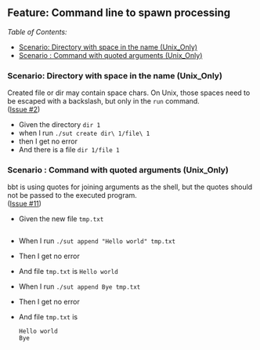 <!-- omit from toc -->
## Feature: Command line to spawn processing

_Table of Contents:_
- [Scenario: Directory with space in the name (Unix\_Only)](#scenario-directory-with-space-in-the-name-unix_only)
- [Scenario : Command with quoted arguments (Unix\_Only)](#scenario--command-with-quoted-arguments-unix_only)

### Scenario: Directory with space in the name (Unix_Only)

Created file or dir may contain space chars.
On Unix, those spaces need to be escaped with a backslash, but only in the `run` command.  
([Issue #2](https://github.com/LionelDraghi/bbt/issues/2#issue-2406271975))

- Given the directory `dir 1`
- when I run `./sut create dir\ 1/file\ 1` 
- then I get no error
- And there is a file `dir 1/file 1`
    
### Scenario : Command with quoted arguments (Unix_Only)

bbt is using quotes for joining arguments as the shell, but the quotes should not be passed to the executed program.  
([Issue #11](https://github.com/LionelDraghi/bbt/issues/11))

- Given the new file `tmp.txt`
  ~~~
  ~~~
  
- When I run `./sut append "Hello world" tmp.txt`
- Then I get no error
- And file `tmp.txt` is `Hello world`

- When I run `./sut append Bye tmp.txt`
- Then I get no error
- And file `tmp.txt` is 
  ~~~
  Hello world
  Bye
  ~~~